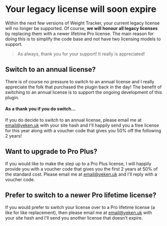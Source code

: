 # Your legacy license will soon expire
  
Within the next few versions of Weight Tracker, your current legacy license will no longer be supported. Of course, **we will honour all legacy licenses** by replacing them with a newer lifetime Pro license. The main reason for doing this is to simplify the code base and not have two licensing models to support.

> As always, thank you for your support! It really is appreciated!

## Switch to an annual license?
 
 There is of course no pressure to switch to an annual license and I really appreciate the folk that purchased the plugin back in the day! The benefit of switching to an annual license is to support the ongoing development of this plugin.
 
#### As a thank you if you do switch...
 
 If you do decide to switch to an annual license, please email me at [email@yeken.uk](mailto:email@yeken.uk) with your site hash and I'll happily send you a free license for this year along with a voucher code that gives you 50% off the following 2 years!
 
## Want to upgrade to Pro Plus?
  
If you would like to make the step up to a Pro Plus license, I will happily provide you with a voucher code that gives you the first 2 years at 50% of the standard cost. Please email me at [email@yeken.uk](mailto:email@yeken.uk) and I'll reply with a voucher code.
  
## Prefer to switch to a newer Pro lifetime license?
  
If you would prefer to switch your license over to a Pro lifetime license (a like for like replacement), then please email me at [email@yeken.uk](mailto:email@yeken.uk) with your site hash and I'll send you another license that doesn't expire.